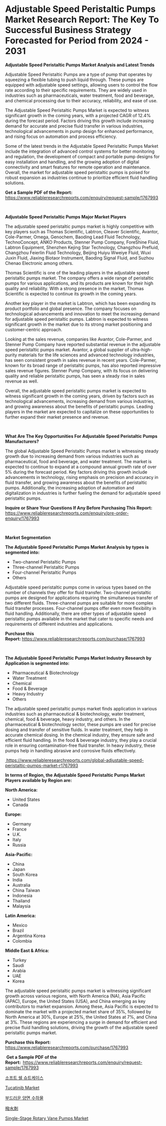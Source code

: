 <p><h1>Adjustable Speed Peristaltic Pumps Market Research Report: The Key To Successful Business Strategy Forecasted for Period from 2024 - 2031</h1></p><p><strong>Adjustable Speed Peristaltic Pumps Market Analysis and Latest Trends</strong></p>
<p><p>Adjustable Speed Peristaltic Pumps are a type of pump that operates by squeezing a flexible tubing to push liquid through. These pumps are equipped with adjustable speed settings, allowing users to control the flow rate according to their specific requirements. They are widely used in industries such as pharmaceuticals, water treatment, food and beverage, and chemical processing due to their accuracy, reliability, and ease of use.</p><p>The Adjustable Speed Peristaltic Pumps Market is expected to witness significant growth in the coming years, with a projected CAGR of 12.4% during the forecast period. Factors driving this growth include increasing demand for accurate and precise fluid transfer in various industries, technological advancements in pump design for enhanced performance, and rising focus on automation and process efficiency.</p><p>Some of the latest trends in the Adjustable Speed Peristaltic Pumps Market include the integration of advanced control systems for better monitoring and regulation, the development of compact and portable pump designs for easy installation and handling, and the growing adoption of digital connectivity and smart features for remote operation and maintenance. Overall, the market for adjustable speed peristaltic pumps is poised for robust expansion as industries continue to prioritize efficient fluid handling solutions.</p></p>
<p><strong>Get a Sample PDF of the Report:&nbsp;</strong> <a href="https://www.reliableresearchreports.com/enquiry/request-sample/1767993">https://www.reliableresearchreports.com/enquiry/request-sample/1767993</a></p>
<p>&nbsp;</p>
<p><strong>Adjustable Speed Peristaltic Pumps Major Market Players</strong></p>
<p><p>The adjustable speed peristaltic pumps market is highly competitive with key players such as Thomas Scientific, Labtron, Cleaver Scientific, Avantor, Cole-Parmer, Omega, Genochem, Baoding Lead Fluid Technology, TechnoConcept, ANKO Products, Stenner Pump Company, ForeShine Fluid, Labtron Equipment, Shenzhen Kejing Star Technology, Changzhou Prefluid, Changzhou Feierlin Fluid Technology, Beijing Huiyu Wweiye Fluid, Wuxi Juxin Fluid, Jiaxing Biotaor Instrument, Baoding Signal Fluid, and Suzhou Chenao Electronic among others.</p><p>Thomas Scientific is one of the leading players in the adjustable speed peristaltic pumps market. The company offers a wide range of peristaltic pumps for various applications, and its products are known for their high quality and reliability. With a strong presence in the market, Thomas Scientific is expected to continue its growth in the coming years.</p><p>Another key player in the market is Labtron, which has been expanding its product portfolio and global presence. The company focuses on technological advancements and innovation to meet the increasing demand for adjustable speed peristaltic pumps. Labtron is expected to witness significant growth in the market due to its strong market positioning and customer-centric approach.</p><p>Looking at the sales revenue, companies like Avantor, Cole-Parmer, and Stenner Pump Company have reported substantial revenue in the adjustable speed peristaltic pumps market. Avantor, a global supplier of ultra-high-purity materials for the life sciences and advanced technology industries, has seen consistent growth in sales revenue in recent years. Cole-Parmer, known for its broad range of peristaltic pumps, has also reported impressive sales revenue figures. Stenner Pump Company, with its focus on delivering quality and reliable peristaltic pumps, has seen a steady rise in sales revenue as well.</p><p>Overall, the adjustable speed peristaltic pumps market is expected to witness significant growth in the coming years, driven by factors such as technological advancements, increasing demand from various industries, and growing awareness about the benefits of peristaltic pumps. Leading players in the market are expected to capitalize on these opportunities to further expand their market presence and revenue.</p></p>
<p>&nbsp;</p>
<p><strong>What Are The Key Opportunities For Adjustable Speed Peristaltic Pumps Manufacturers?</strong></p>
<p><p>The global Adjustable Speed Peristaltic Pumps market is witnessing steady growth due to increasing demand from various industries such as pharmaceutical, food and beverage, and water treatment. The market is expected to continue to expand at a compound annual growth rate of over 5% during the forecast period. Key factors driving this growth include advancements in technology, rising emphasis on precision and accuracy in fluid transfer, and growing awareness about the benefits of peristaltic pumps. Additionally, the increasing adoption of automation and digitalization in industries is further fueling the demand for adjustable speed peristaltic pumps.</p></p>
<p><strong>Inquire or Share Your Questions If Any Before Purchasing This Report:</strong> <a href="https://www.reliableresearchreports.com/enquiry/pre-order-enquiry/1767993">https://www.reliableresearchreports.com/enquiry/pre-order-enquiry/1767993</a></p>
<p>&nbsp;</p>
<p><strong>Market Segmentation</strong></p>
<p><strong>The Adjustable Speed Peristaltic Pumps Market Analysis by types is segmented into:</strong></p>
<p><ul><li>Two-channel Peristaltic Pumps</li><li>Three-channel Peristaltic Pumps</li><li>Four-channel Peristaltic Pumps</li><li>Others</li></ul></p>
<p><p>Adjustable speed peristaltic pumps come in various types based on the number of channels they offer for fluid transfer. Two-channel peristaltic pumps are designed for applications requiring the simultaneous transfer of two different fluids. Three-channel pumps are suitable for more complex fluid transfer processes. Four-channel pumps offer even more flexibility in fluid handling. Additionally, there are other types of adjustable speed peristaltic pumps available in the market that cater to specific needs and requirements of different industries and applications.</p></p>
<p><strong>Purchase this Report:&nbsp;</strong><a href="https://www.reliableresearchreports.com/purchase/1767993">https://www.reliableresearchreports.com/purchase/1767993</a></p>
<p>&nbsp;</p>
<p><strong>The Adjustable Speed Peristaltic Pumps Market Industry Research by Application is segmented into:</strong></p>
<p><ul><li>Pharmaceutical & Biotechnology</li><li>Water Treatment</li><li>Chemical</li><li>Food & Beverage</li><li>Heavy Industry</li><li>Others</li></ul></p>
<p><p>The adjustable speed peristaltic pumps market finds application in various industries such as pharmaceutical & biotechnology, water treatment, chemical, food & beverage, heavy industry, and others. In the pharmaceutical & biotechnology sector, these pumps are used for precise dosing and transfer of sensitive fluids. In water treatment, they help in accurate chemical dosing. In the chemical industry, they ensure safe and efficient fluid handling. In the food & beverage industry, they play a crucial role in ensuring contamination-free fluid transfer. In heavy industry, these pumps help in handling abrasive and corrosive fluids effectively.</p></p>
<p><a href="https://www.reliableresearchreports.com/global-adjustable-speed-peristaltic-pumps-market-r1767993">&nbsp;https://www.reliableresearchreports.com/global-adjustable-speed-peristaltic-pumps-market-r1767993</a></p>
<p><strong>In terms of Region, the Adjustable Speed Peristaltic Pumps Market Players available by Region are:</strong></p>
<p>
    <p> <strong> North America: </strong>
        <ul>
            <li>United States</li>
            <li>Canada</li>
        </ul>
        </p> 
    <p> <strong> Europe: </strong>
        <ul>
            <li>Germany</li>
            <li>France</li>
            <li>U.K.</li>
            <li>Italy</li>
            <li>Russia</li>
        </ul>
        </p> 
    <p> <strong> Asia-Pacific: </strong>
        <ul>
            <li>China</li>
            <li>Japan</li>
            <li>South Korea</li>
            <li>India</li>
            <li>Australia</li>
            <li>China Taiwan</li>
            <li>Indonesia</li>
            <li>Thailand</li>
            <li>Malaysia</li>
        </ul>
        </p> 
    <p> <strong> Latin America: </strong>
        <ul>
            <li>Mexico</li>
            <li>Brazil</li>
            <li>Argentina Korea</li>
            <li>Colombia</li>
        </ul>
        </p> 
    <p> <strong> Middle East & Africa: </strong>
        <ul>
            <li>Turkey</li>
            <li>Saudi</li>
            <li>Arabia</li>
            <li>UAE</li>
            <li>Korea</li>
        </ul>
    </p>
    </p>
<p><p>The adjustable speed peristaltic pumps market is witnessing significant growth across various regions, with North America (NA), Asia Pacific (APAC), Europe, the United States (USA), and China emerging as key contributors to market expansion. Among these, Asia Pacific is expected to dominate the market with a projected market share of 35%, followed by North America at 30%, Europe at 25%, the United States at 7%, and China at 3%. These regions are experiencing a surge in demand for efficient and precise fluid handling solutions, driving the growth of the adjustable speed peristaltic pumps market.</p></p>
<p><strong>Purchase this Report: </strong><a href="https://www.reliableresearchreports.com/purchase/1767993">https://www.reliableresearchreports.com/purchase/1767993</a></p>
<p>&nbsp;<strong>Get a Sample PDF of the Report:&nbsp;&nbsp;</strong><a href="https://www.reliableresearchreports.com/enquiry/request-sample/1767993">https://www.reliableresearchreports.com/enquiry/request-sample/1767993</a></p>
<p><strong></strong></p>
<p><p><a href="https://github.com/fredrickeglers/Market-Research-Report-List-1/blob/main/128897938038.md">소프트 쉘 슈트케이스</a></p><p><a href="https://military-diascia-e68.notion.site/Decoding-Tucatinib-Market-Metrics-Market-Share-Trends-and-Growth-Patterns-ccaf56b16d1d47d4a85e4d3b1021eca7">Tucatinib Market</a></p><p><a href="https://github.com/RichardLueilwitz787/Market-Research-Report-List-1/blob/main/667727238039.md">부드러운 양면 수하물</a></p><p><a href="https://github.com/cnnriuez22368/Market-Research-Report-List-1/blob/main/238119340283.md">撥水剤</a></p><p><a href="https://github.com/derrinmiltonellis35gcl/Market-Research-Report-List-2/blob/main/single-stage-rotary-vane-pumps-market.md">Single-Stage Rotary Vane Pumps Market</a></p></p>